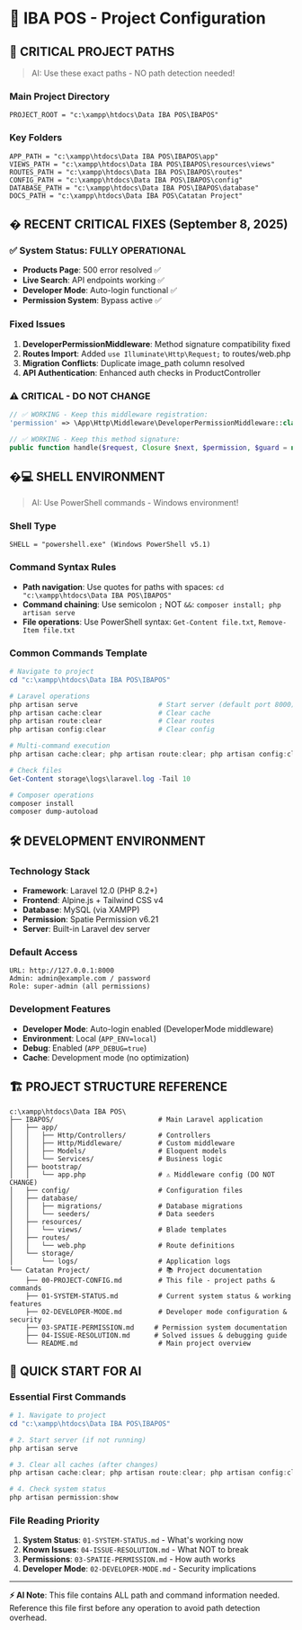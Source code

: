 # 🚀 IBA POS - Project Configuration

## 📍 **CRITICAL PROJECT PATHS** 
> AI: Use these exact paths - NO path detection needed!

### Main Project Directory
```
PROJECT_ROOT = "c:\xampp\htdocs\Data IBA POS\IBAPOS"
```

### Key Folders
```
APP_PATH = "c:\xampp\htdocs\Data IBA POS\IBAPOS\app"
VIEWS_PATH = "c:\xampp\htdocs\Data IBA POS\IBAPOS\resources\views"
ROUTES_PATH = "c:\xampp\htdocs\Data IBA POS\IBAPOS\routes"
CONFIG_PATH = "c:\xampp\htdocs\Data IBA POS\IBAPOS\config"
DATABASE_PATH = "c:\xampp\htdocs\Data IBA POS\IBAPOS\database"
DOCS_PATH = "c:\xampp\htdocs\Data IBA POS\Catatan Project"
```

## � **RECENT CRITICAL FIXES** (September 8, 2025)

### ✅ System Status: FULLY OPERATIONAL
- **Products Page**: 500 error resolved ✅
- **Live Search**: API endpoints working ✅
- **Developer Mode**: Auto-login functional ✅
- **Permission System**: Bypass active ✅

### Fixed Issues
1. **DeveloperPermissionMiddleware**: Method signature compatibility fixed
2. **Routes Import**: Added `use Illuminate\Http\Request;` to routes/web.php
3. **Migration Conflicts**: Duplicate image_path column resolved
4. **API Authentication**: Enhanced auth checks in ProductController

### ⚠️ CRITICAL - DO NOT CHANGE
```php
// ✅ WORKING - Keep this middleware registration:
'permission' => \App\Http\Middleware\DeveloperPermissionMiddleware::class,

// ✅ WORKING - Keep this method signature:
public function handle($request, Closure $next, $permission, $guard = null)
```

## �💻 **SHELL ENVIRONMENT**
> AI: Use PowerShell commands - Windows environment!

### Shell Type
```
SHELL = "powershell.exe" (Windows PowerShell v5.1)
```

### Command Syntax Rules
- **Path navigation**: Use quotes for paths with spaces: `cd "c:\xampp\htdocs\Data IBA POS\IBAPOS"`
- **Command chaining**: Use semicolon `;` NOT `&&`: `composer install; php artisan serve`
- **File operations**: Use PowerShell syntax: `Get-Content file.txt`, `Remove-Item file.txt`

### Common Commands Template
```powershell
# Navigate to project
cd "c:\xampp\htdocs\Data IBA POS\IBAPOS"

# Laravel operations
php artisan serve                    # Start server (default port 8000)
php artisan cache:clear              # Clear cache
php artisan route:clear              # Clear routes
php artisan config:clear             # Clear config

# Multi-command execution
php artisan cache:clear; php artisan route:clear; php artisan config:clear

# Check files
Get-Content storage\logs\laravel.log -Tail 10

# Composer operations
composer install
composer dump-autoload
```

## 🛠️ **DEVELOPMENT ENVIRONMENT**

### Technology Stack
- **Framework**: Laravel 12.0 (PHP 8.2+)
- **Frontend**: Alpine.js + Tailwind CSS v4
- **Database**: MySQL (via XAMPP)
- **Permission**: Spatie Permission v6.21
- **Server**: Built-in Laravel dev server

### Default Access
```
URL: http://127.0.0.1:8000
Admin: admin@example.com / password
Role: super-admin (all permissions)
```

### Development Features
- **Developer Mode**: Auto-login enabled (DeveloperMode middleware)
- **Environment**: Local (`APP_ENV=local`)
- **Debug**: Enabled (`APP_DEBUG=true`)
- **Cache**: Development mode (no optimization)

## 🏗️ **PROJECT STRUCTURE REFERENCE**

```
c:\xampp\htdocs\Data IBA POS\
├── IBAPOS/                          # Main Laravel application
│   ├── app/
│   │   ├── Http/Controllers/        # Controllers
│   │   ├── Http/Middleware/         # Custom middleware  
│   │   ├── Models/                  # Eloquent models
│   │   └── Services/                # Business logic
│   ├── bootstrap/
│   │   └── app.php                  # ⚠️ Middleware config (DO NOT CHANGE)
│   ├── config/                      # Configuration files
│   ├── database/
│   │   ├── migrations/              # Database migrations
│   │   └── seeders/                 # Data seeders
│   ├── resources/
│   │   └── views/                   # Blade templates
│   ├── routes/
│   │   └── web.php                  # Route definitions
│   └── storage/
│       └── logs/                    # Application logs
└── Catatan Project/                 # 📚 Project documentation
    ├── 00-PROJECT-CONFIG.md         # This file - project paths & commands
    ├── 01-SYSTEM-STATUS.md          # Current system status & working features
    ├── 02-DEVELOPER-MODE.md         # Developer mode configuration & security
    ├── 03-SPATIE-PERMISSION.md     # Permission system documentation
    ├── 04-ISSUE-RESOLUTION.md      # Solved issues & debugging guide
    └── README.md                    # Main project overview
```

## 🎯 **QUICK START FOR AI**

### Essential First Commands
```powershell
# 1. Navigate to project
cd "c:\xampp\htdocs\Data IBA POS\IBAPOS"

# 2. Start server (if not running)
php artisan serve

# 3. Clear all caches (after changes)
php artisan cache:clear; php artisan route:clear; php artisan config:clear

# 4. Check system status
php artisan permission:show
```

### File Reading Priority
1. **System Status**: `01-SYSTEM-STATUS.md` - What's working now
2. **Known Issues**: `04-ISSUE-RESOLUTION.md` - What NOT to break
3. **Permissions**: `03-SPATIE-PERMISSION.md` - How auth works
4. **Developer Mode**: `02-DEVELOPER-MODE.md` - Security implications

---

**⚡ AI Note**: This file contains ALL path and command information needed. Reference this file first before any operation to avoid path detection overhead.
